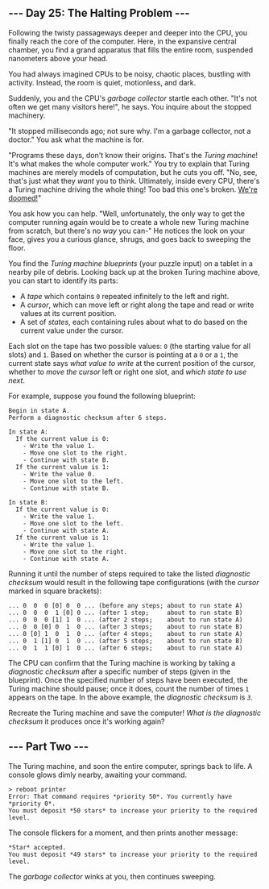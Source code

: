 --- Day 25: The Halting Problem ---
-----------------------------------

Following the twisty passageways deeper and deeper into the CPU, you finally reach the core of the computer. Here, in the expansive central chamber, you find a grand apparatus that fills the entire room, suspended nanometers above your head.


You had always imagined CPUs to be noisy, chaotic places, bustling with activity. Instead, the room is quiet, motionless, and dark.


Suddenly, you and the CPU's *garbage collector* startle each other. "It's not often we get many visitors here!", he says. You inquire about the stopped machinery.


"It stopped milliseconds ago; not sure why. I'm a garbage collector, not a doctor." You ask what the machine is for.


"Programs these days, don't know their origins. That's the *Turing machine*! It's what makes the whole computer work." You try to explain that Turing machines are merely models of computation, but he cuts you off. "No, see, that's just what they *want* you to think. Ultimately, inside every CPU, there's a Turing machine driving the whole thing! Too bad this one's broken. [We're doomed!](https://www.youtube.com/watch?v=cTwZZz0HV8I)"


You ask how you can help. "Well, unfortunately, the only way to get the computer running again would be to create a whole new Turing machine from scratch, but there's no *way* you can-" He notices the look on your face, gives you a curious glance, shrugs, and goes back to sweeping the floor.


You find the *Turing machine blueprints* (your puzzle input) on a tablet in a nearby pile of debris. Looking back up at the broken Turing machine above, you can start to identify its parts:


* A *tape* which contains `0` repeated infinitely to the left and right.
* A *cursor*, which can move left or right along the tape and read or write values at its current position.
* A set of *states*, each containing rules about what to do based on the current value under the cursor.


Each slot on the tape has two possible values: `0` (the starting value for all slots) and `1`. Based on whether the cursor is pointing at a `0` or a `1`, the current state says *what value to write* at the current position of the cursor, whether to *move the cursor* left or right one slot, and *which state to use next*.


For example, suppose you found the following blueprint:



```
Begin in state A.
Perform a diagnostic checksum after 6 steps.

In state A:
  If the current value is 0:
    - Write the value 1.
    - Move one slot to the right.
    - Continue with state B.
  If the current value is 1:
    - Write the value 0.
    - Move one slot to the left.
    - Continue with state B.

In state B:
  If the current value is 0:
    - Write the value 1.
    - Move one slot to the left.
    - Continue with state A.
  If the current value is 1:
    - Write the value 1.
    - Move one slot to the right.
    - Continue with state A.

```

Running it until the number of steps required to take the listed *diagnostic checksum* would result in the following tape configurations (with the *cursor* marked in square brackets):



```
... 0  0  0 [0] 0  0 ... (before any steps; about to run state A)
... 0  0  0  1 [0] 0 ... (after 1 step;     about to run state B)
... 0  0  0 [1] 1  0 ... (after 2 steps;    about to run state A)
... 0  0 [0] 0  1  0 ... (after 3 steps;    about to run state B)
... 0 [0] 1  0  1  0 ... (after 4 steps;    about to run state A)
... 0  1 [1] 0  1  0 ... (after 5 steps;    about to run state B)
... 0  1  1 [0] 1  0 ... (after 6 steps;    about to run state A)

```

The CPU can confirm that the Turing machine is working by taking a *diagnostic checksum* after a specific number of steps (given in the blueprint). Once the specified number of steps have been executed, the Turing machine should pause; once it does, count the number of times `1` appears on the tape. In the above example, the *diagnostic checksum* is *`3`*.


Recreate the Turing machine and save the computer! *What is the diagnostic checksum* it produces once it's working again?


--- Part Two ---
----------------

The Turing machine, and soon the entire computer, springs back to life. A console glows dimly nearby, awaiting your command.



```
> reboot printer
Error: That command requires *priority 50*. You currently have *priority 0*.
You must deposit *50 stars* to increase your priority to the required level.

```

The console flickers for a moment, and then prints another message:



```
*Star* accepted.
You must deposit *49 stars* to increase your priority to the required level.

```

The *garbage collector* winks at you, then continues sweeping.


